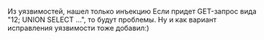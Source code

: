 Из уязвимостей, нашел только инъекцию
Если придет GET-запрос вида "12; UNION SELECT ...", то будут проблемы. Ну и как вариант исправления уязвимости тоже добавил:)

